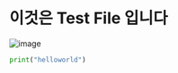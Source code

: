 # 이것은 Test File 입니다
![image](https://user-images.githubusercontent.com/88232976/192143364-a867f3fb-5f47-430b-9ae0-90c342b1f8f1.png)
``` python
print("helloworld")
```
